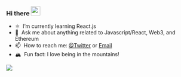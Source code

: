 ### Hi there <a href="https://www.kylemayer.dev"><img src="https://media.giphy.com/media/hvRJCLFzcasrR4ia7z/giphy.gif" width="25px"></a>

- ⚛️ &nbsp;I’m currently learning React.js
- 💬 &nbsp;Ask me about anything related to Javascript/React, Web3, and Ethereum
- 📫 &nbsp;How to reach me: [@Twitter](https://twitter.com/0xMayer) or [Email](mailto:x@kylemayer.dev)
- 🏔 &nbsp;Fun fact: I love being in the mountains!

<img src="https://res.cloudinary.com/mountaincloud/image/upload/v1630525900/E7d6BYSWUAE4Os8_4_gsaz9p.png"></img>
